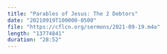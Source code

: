 ```yaml
---
title: "Parables of Jesus: The 2 Debtors"
date: "20210919T100000-0500"
file: "https://cflcn.org/sermons/2021-09-19.m4a"
length: "13774841"
duration: "28:52"
---
```

